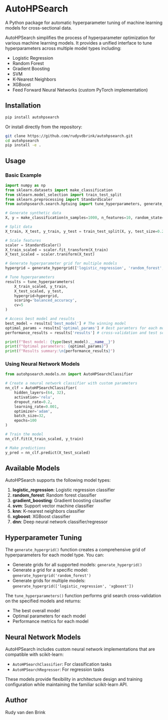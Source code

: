 
# AutoHPSearch

A Python package for automatic hyperparameter tuning of machine learning models for cross-sectional data.

AutoHPSearch simplifies the process of hyperparameter optimization for various machine learning models. It provides a unified interface to tune hyperparameters across multiple model types including:

- Logistic Regression
- Random Forest
- Gradient Boosting
- SVM
- K-Nearest Neighbors
- XGBoost
- Feed Forward Neural Networks (custom PyTorch implementation)

## Installation

```bash
pip install autohpsearch
```

Or install directly from the repository:

```bash
git clone https://github.com/rudyvdbrink/autohpsearch.git
cd autohpsearch
pip install -e .
```


## Usage

### Basic Example

```python
import numpy as np
from sklearn.datasets import make_classification
from sklearn.model_selection import train_test_split
from sklearn.preprocessing import StandardScaler
from autohpsearch.search.hptuing import tune_hyperparameters, generate_hypergrid

# Generate synthetic data
X, y = make_classification(n_samples=1000, n_features=10, random_state=42)

# Split data
X_train, X_test, y_train, y_test = train_test_split(X, y, test_size=0.2, random_state=42)

# Scale features
scaler = StandardScaler()
X_train_scaled = scaler.fit_transform(X_train)
X_test_scaled = scaler.transform(X_test)

# Generate hyperparameter grid for multiple models
hypergrid = generate_hypergrid(['logistic_regression', 'random_forest', 'xgboost'])

# Tune hyperparameters
results = tune_hyperparameters(
    X_train_scaled, y_train, 
    X_test_scaled, y_test, 
    hypergrid=hypergrid, 
    scoring='balanced_accuracy',
    cv=5
)

# Access best model and results
best_model = results['best_model'] # The winning model
optimal_params = results['optimal_params'] # Best paramters for each model
performance_results = results['results'] # cross-validation and test score table

print(f"Best model: {type(best_model).__name__}")
print(f"Optimal parameters: {optimal_params}")
print(f"Results summary:\n{performance_results}")
```

### Using Neural Network Models

```python
from autohpsearch.models.nn import AutoHPSearchClassifier

# Create a neural network classifier with custom parameters
nn_clf = AutoHPSearchClassifier(
    hidden_layers=(64, 32),
    activation='relu',
    dropout_rate=0.2,
    learning_rate=0.001,
    optimizer='adam',
    batch_size=32,
    epochs=100
)

# Train the model
nn_clf.fit(X_train_scaled, y_train)

# Make predictions
y_pred = nn_clf.predict(X_test_scaled)
```

## Available Models

AutoHPSearch supports the following model types:

1. **logistic_regression**: Logistic regression classifier
2. **random_forest**: Random forest classifier
3. **gradient_boosting**: Gradient boosting classifier
4. **svm**: Support vector machine classifier
5. **knn**: K-nearest neighbors classifier
6. **xgboost**: XGBoost classifier
7. **dnn**: Deep neural network classifier/regressor

## Hyperparameter Tuning

The `generate_hypergrid()` function creates a comprehensive grid of hyperparameters for each model type. You can:

- Generate grids for all supported models: `generate_hypergrid()`
- Generate a grid for a specific model: `generate_hypergrid('random_forest')`
- Generate grids for multiple models: `generate_hypergrid(['logistic_regression', 'xgboost'])`

The `tune_hyperparameters()` function performs grid search cross-validation on the specified models and returns:

- The best overall model
- Optimal parameters for each model
- Performance metrics for each model

## Neural Network Models

AutoHPSearch includes custom neural network implementations that are compatible with scikit-learn:

- `AutoHPSearchClassifier`: For classification tasks
- `AutoHPSearchRegressor`: For regression tasks

These models provide flexibility in architecture design and training configuration while maintaining the familiar scikit-learn API.

## Author

Rudy van den Brink